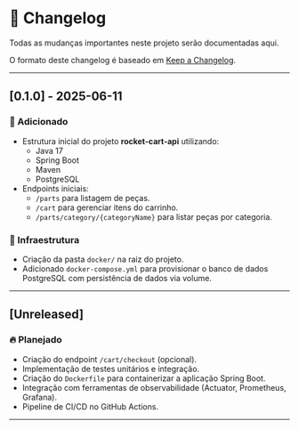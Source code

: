 # 📜 Changelog

Todas as mudanças importantes neste projeto serão documentadas aqui.

O formato deste changelog é baseado em [Keep a Changelog](https://keepachangelog.com/pt-BR/1.0.0/).

---

## [0.1.0] - 2025-06-11

### 🚀 Adicionado
- Estrutura inicial do projeto **rocket-cart-api** utilizando:
    - Java 17
    - Spring Boot
    - Maven
    - PostgreSQL
- Endpoints iniciais:
    - `/parts` para listagem de peças.
    - `/cart` para gerenciar itens do carrinho.
    - `/parts/category/{categoryName}` para listar peças por categoria.

### 🔧 Infraestrutura
- Criação da pasta `docker/` na raiz do projeto.
- Adicionado `docker-compose.yml` para provisionar o banco de dados PostgreSQL com persistência de dados via volume.

---

## [Unreleased]

### 🔥 Planejado
- Criação do endpoint `/cart/checkout` (opcional).
- Implementação de testes unitários e integração.
- Criação do `Dockerfile` para containerizar a aplicação Spring Boot.
- Integração com ferramentas de observabilidade (Actuator, Prometheus, Grafana).
- Pipeline de CI/CD no GitHub Actions.

---

